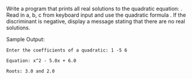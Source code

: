 Write a program that prints all real solutions to the quadratic equation:  . Read in a, b, c from keyboard input and use the quadratic formula . If the discriminant  is negative, display a message stating that there are no real solutions.

 

Sample Output:

```
Enter the coefficients of a quadratic: 1 -5 6

Equation: x^2 - 5.0x + 6.0

Roots: 3.0 and 2.0
```